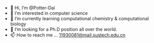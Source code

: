 - 👋 Hi, I’m @Potter-Dai
- 👀 I’m interested in computer science
- 🌱 I’m currently learning computational chemistry & computational biology
- 💞️ I’m looking for a Ph.D position all over the world.
- 📫 How to reach me ...  11930081@mail.sustech.edu.cn

<!---
Potter-Dai/Potter-Dai is a ✨ special ✨ repository because its `README.md` (this file) appears on your GitHub profile.
You can click the Preview link to take a look at your changes.
--->
